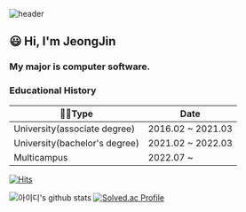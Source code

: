 ![header](https://capsule-render.vercel.app/api?type=waving&color=auto&height=300&section=header&text=JJ's%20Welcome!&fontSize=90)
## 😃 Hi, I'm JeongJin
### My major is computer software.  

### Educational History
| 👨‍🎓Type                          | Date              |
| ----------------------------- | ----------------- |
| University(associate degree)  | 2016.02 ~ 2021.03 |
| University(bachelor's degree) | 2021.02 ~ 2022.03 |
| Multicampus                   | 2022.07 ~         |

[![Hits](https://hits.seeyoufarm.com/api/count/incr/badge.svg?url=https%3A%2F%2Fgithub.com%2FJeongJinGan%2Fhit-counter&count_bg=%2379C83D&title_bg=%23555555&icon=&icon_color=%23E7E7E7&title=hits&edge_flat=false)](https://hits.seeyoufarm.com)

![아이디's github stats](https://github-readme-stats.vercel.app/api?username=JeongJinGan&show_icons=true)
[![Solved.ac Profile](http://mazassumnida.wtf/api/v2/generate_badge?boj=백준아이디)](https://solved.ac/rkswjdwls/)
                   
